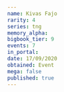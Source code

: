 ```yaml
---
name: Kivas Fajo
rarity: 4
series: tng
memory_alpha:
bigbook_tier: 9
events: 7
in_portal:
date: 17/09/2020
obtained: Event
mega: false
published: true
---
```



